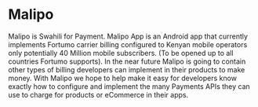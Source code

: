 # Malipo
Malipo is Swahili for Payment. Malipo App is an Android app that currently implements Fortumo carrier billing configured to Kenyan mobile operators only potentially 40 Million mobile subscribers. (To be opened up to all countries Fortumo supports).
In the near future Malipo is going to contain other types of billing developers can implement in their products to make money. With Malipo we hope to help make it easy for developers know exactly how to configure and implement the many Payments APIs they can use to charge for products or eCommerce in their apps.
